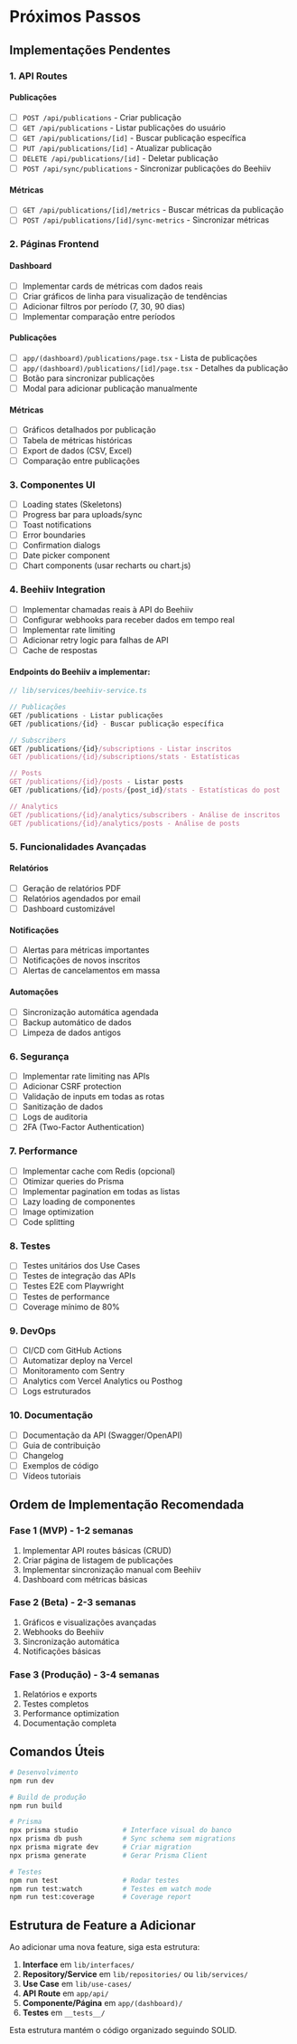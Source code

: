 # Próximos Passos

## Implementações Pendentes

### 1. API Routes

#### Publicações
- [ ] `POST /api/publications` - Criar publicação
- [ ] `GET /api/publications` - Listar publicações do usuário
- [ ] `GET /api/publications/[id]` - Buscar publicação específica
- [ ] `PUT /api/publications/[id]` - Atualizar publicação
- [ ] `DELETE /api/publications/[id]` - Deletar publicação
- [ ] `POST /api/sync/publications` - Sincronizar publicações do Beehiiv

#### Métricas
- [ ] `GET /api/publications/[id]/metrics` - Buscar métricas da publicação
- [ ] `POST /api/publications/[id]/sync-metrics` - Sincronizar métricas

### 2. Páginas Frontend

#### Dashboard
- [ ] Implementar cards de métricas com dados reais
- [ ] Criar gráficos de linha para visualização de tendências
- [ ] Adicionar filtros por período (7, 30, 90 dias)
- [ ] Implementar comparação entre períodos

#### Publicações
- [ ] `app/(dashboard)/publications/page.tsx` - Lista de publicações
- [ ] `app/(dashboard)/publications/[id]/page.tsx` - Detalhes da publicação
- [ ] Botão para sincronizar publicações
- [ ] Modal para adicionar publicação manualmente

#### Métricas
- [ ] Gráficos detalhados por publicação
- [ ] Tabela de métricas históricas
- [ ] Export de dados (CSV, Excel)
- [ ] Comparação entre publicações

### 3. Componentes UI

- [ ] Loading states (Skeletons)
- [ ] Progress bar para uploads/sync
- [ ] Toast notifications
- [ ] Error boundaries
- [ ] Confirmation dialogs
- [ ] Date picker component
- [ ] Chart components (usar recharts ou chart.js)

### 4. Beehiiv Integration

- [ ] Implementar chamadas reais à API do Beehiiv
- [ ] Configurar webhooks para receber dados em tempo real
- [ ] Implementar rate limiting
- [ ] Adicionar retry logic para falhas de API
- [ ] Cache de respostas

#### Endpoints do Beehiiv a implementar:
```typescript
// lib/services/beehiiv-service.ts

// Publicações
GET /publications - Listar publicações
GET /publications/{id} - Buscar publicação específica

// Subscribers
GET /publications/{id}/subscriptions - Listar inscritos
GET /publications/{id}/subscriptions/stats - Estatísticas

// Posts
GET /publications/{id}/posts - Listar posts
GET /publications/{id}/posts/{post_id}/stats - Estatísticas do post

// Analytics
GET /publications/{id}/analytics/subscribers - Análise de inscritos
GET /publications/{id}/analytics/posts - Análise de posts
```

### 5. Funcionalidades Avançadas

#### Relatórios
- [ ] Geração de relatórios PDF
- [ ] Relatórios agendados por email
- [ ] Dashboard customizável

#### Notificações
- [ ] Alertas para métricas importantes
- [ ] Notificações de novos inscritos
- [ ] Alertas de cancelamentos em massa

#### Automações
- [ ] Sincronização automática agendada
- [ ] Backup automático de dados
- [ ] Limpeza de dados antigos

### 6. Segurança

- [ ] Implementar rate limiting nas APIs
- [ ] Adicionar CSRF protection
- [ ] Validação de inputs em todas as rotas
- [ ] Sanitização de dados
- [ ] Logs de auditoria
- [ ] 2FA (Two-Factor Authentication)

### 7. Performance

- [ ] Implementar cache com Redis (opcional)
- [ ] Otimizar queries do Prisma
- [ ] Implementar pagination em todas as listas
- [ ] Lazy loading de componentes
- [ ] Image optimization
- [ ] Code splitting

### 8. Testes

- [ ] Testes unitários dos Use Cases
- [ ] Testes de integração das APIs
- [ ] Testes E2E com Playwright
- [ ] Testes de performance
- [ ] Coverage mínimo de 80%

### 9. DevOps

- [ ] CI/CD com GitHub Actions
- [ ] Automatizar deploy na Vercel
- [ ] Monitoramento com Sentry
- [ ] Analytics com Vercel Analytics ou Posthog
- [ ] Logs estruturados

### 10. Documentação

- [ ] Documentação da API (Swagger/OpenAPI)
- [ ] Guia de contribuição
- [ ] Changelog
- [ ] Exemplos de código
- [ ] Vídeos tutoriais

## Ordem de Implementação Recomendada

### Fase 1 (MVP) - 1-2 semanas
1. Implementar API routes básicas (CRUD)
2. Criar página de listagem de publicações
3. Implementar sincronização manual com Beehiiv
4. Dashboard com métricas básicas

### Fase 2 (Beta) - 2-3 semanas
1. Gráficos e visualizações avançadas
2. Webhooks do Beehiiv
3. Sincronização automática
4. Notificações básicas

### Fase 3 (Produção) - 3-4 semanas
1. Relatórios e exports
2. Testes completos
3. Performance optimization
4. Documentação completa

## Comandos Úteis

```bash
# Desenvolvimento
npm run dev

# Build de produção
npm run build

# Prisma
npx prisma studio           # Interface visual do banco
npx prisma db push          # Sync schema sem migrations
npx prisma migrate dev      # Criar migration
npx prisma generate         # Gerar Prisma Client

# Testes
npm run test                # Rodar testes
npm run test:watch          # Testes em watch mode
npm run test:coverage       # Coverage report
```

## Estrutura de Feature a Adicionar

Ao adicionar uma nova feature, siga esta estrutura:

1. **Interface** em `lib/interfaces/`
2. **Repository/Service** em `lib/repositories/` ou `lib/services/`
3. **Use Case** em `lib/use-cases/`
4. **API Route** em `app/api/`
5. **Componente/Página** em `app/(dashboard)/`
6. **Testes** em `__tests__/`

Esta estrutura mantém o código organizado seguindo SOLID.
